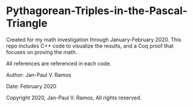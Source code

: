 # Pythagorean-Triples-in-the-Pascal-Triangle

Created for my math investigation through January-February 2020. This repo includes C++ code to visualize the results, 
and a Coq proof that focuses on proving the math.

All references are referenced in each code.

Author: Jan-Paul V. Ramos

Date: February 2020

Copyright 2020, Jan-Paul V. Ramos, All rights reserved.
